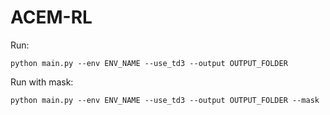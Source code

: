 # ACEM-RL

Run:
```console
python main.py --env ENV_NAME --use_td3 --output OUTPUT_FOLDER
```
Run with mask:
```console
python main.py --env ENV_NAME --use_td3 --output OUTPUT_FOLDER --mask
```


